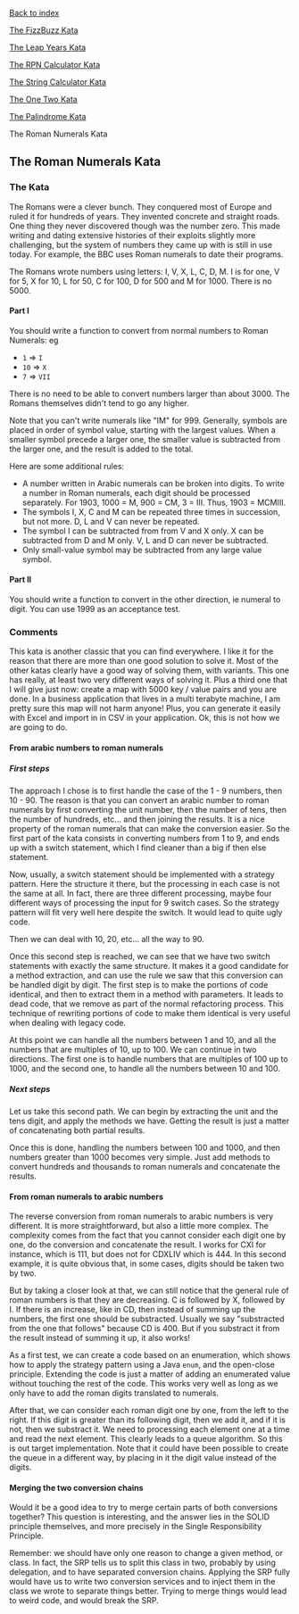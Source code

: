 [Back to index](/index.html)

[The FizzBuzz Kata](/katas/introductory/fizzbuzz-kata.html)

[The Leap Years Kata](/katas/introductory/leapyears-kata.html)

[The RPN Calculator Kata](/katas/introductory/rpncalculator-kata.html)

[The String Calculator Kata](/katas/introductory/stringcalculator-kata.html)

[The One Two Kata](/katas/introductory/onetwo-kata.html)

[The Palindrome Kata](/katas/introductory/palindrome-kata.html)

The Roman Numerals Kata


## The Roman Numerals Kata

### The Kata

The Romans were a clever bunch. They conquered most of Europe and ruled it for hundreds of years. They invented concrete and straight roads. One thing they never discovered though was the number zero. This made writing and dating extensive histories of their exploits slightly more challenging, but the system of numbers they came up with is still in use today. For example, the BBC uses Roman numerals to date their programs.

The Romans wrote numbers using letters: I, V, X, L, C, D, M. I is for one, V for 5, X for 10, L for 50, C for 100, D for 500 and M for 1000. There is no 5000.

#### Part I

You should write a function to convert from normal numbers to Roman Numerals: eg

- `1` => `I`
- `10` => `X`
- `7` => `VII`

There is no need to be able to convert numbers larger than about 3000. The Romans themselves didn't tend to go any higher.

Note that you can't write numerals like "IM" for 999. Generally, symbols are placed in order of symbol value, starting with the largest values. When a smaller symbol precede a larger one, the smaller value is subtracted from the larger one, and the result is added to the total.

Here are some additional rules:

* A number written in Arabic numerals can be broken into digits. To write a number in Roman numerals, each digit should be processed separately. For 1903, 1000 = M, 900 = CM, 3 = III. Thus, 1903 = MCMIII.
* The symbols I, X, C and M can be repeated three times in succession, but not more. D, L and V can never be repeated.
* The symbol I can be subtracted from from V and X only. X can be subtracted from D and M only. V, L and D can never be subtracted.
* Only small-value symbol may be subtracted from any large value symbol.

#### Part II

You should write a function to convert in the other direction, ie numeral to digit. You can use 1999 as an acceptance test.


### Comments

This kata is another classic that you can find everywhere. I like it for the reason that there are more than one good solution to solve it. Most of the other katas clearly have a good way of solving them, with variants. This one has really, at least two very different ways of solving it. Plus a third one that I will give just now: create a map with 5000 key / value pairs and you are done. In a business application that lives in a multi terabyte machine, I am pretty sure this map will not harm anyone! Plus, you can generate it easily with Excel and import in in CSV in your application. Ok, this is not how we are going to do. 

#### From arabic numbers to roman numerals

##### First steps

The approach I chose is to first handle the case of the 1 - 9 numbers, then 10 - 90. The reason is that you can convert an arabic number to roman numerals by first converting the unit number, then the number of tens, then the number of hundreds, etc... and then joining the results. It is a nice property of the roman numerals that can make the conversion easier. So the first part of the kata consists in converting numbers from 1 to 9, and ends up with a switch statement, which I find cleaner than a big if then else statement. 

Now, usually, a switch statement should be implemented with a strategy pattern. Here the structure it there, but the processing in each case is not the same at all. In fact, there are three different processing, maybe four different ways of processing the input for 9 switch cases. So the strategy pattern will fit very well here despite the switch. It would lead to quite ugly code. 

Then we can deal with 10, 20, etc... all the way to 90. 

Once this second step is reached, we can see that we have two switch statements with exactly the same structure. It makes it a good candidate for a method extraction, and can use the rule we saw that this conversion can be handled digit by digit. The first step is to make the portions of code identical, and then to extract them in a method with parameters. It leads to dead code, that we remove as part of the normal refactoring process. This technique of rewriting portions of code to make them identical is very useful when dealing with legacy code. 

At this point we can handle all the numbers between 1 and 10, and all the numbers that are multiples of 10, up to 100. We can continue in two directions. The first one is to handle numbers that are multiples of 100 up to 1000, and the second one, to handle all the numbers between 10 and 100. 

##### Next steps

Let us take this second path. We can begin by extracting the unit and the tens digit, and apply the methods we have. Getting the result is just a matter of concatenating both partial results. 

Once this is done, handling the numbers between 100 and 1000, and then numbers greater than 1000 becomes very simple. Just add methods to convert hundreds and thousands to roman numerals and concatenate the results. 

#### From roman numerals to arabic numbers
 
The reverse conversion from roman numerals to arabic numbers is very different. It is more straightforward, but also a little more complex. The complexity comes from the fact that you cannot consider each digit one by one, do the conversion and concatenate the result. I works for CXI for instance, which is 111, but does not for CDXLIV which is 444. In this second example, it is quite obvious that, in some cases, digits should be taken two by two. 

But by taking a closer look at that, we can still notice that the general rule of roman numbers is that they are decreasing. C is followed by X, followed by I. If there is an increase, like in CD, then instead of summing up the numbers, the first one should be substracted. Usually we say "substracted from the one that follows" because CD is 400. But if you substract it from the result instead of summing it up, it also works!

As a first test, we can create a code based on an enumeration, which shows how to apply the strategy pattern using a Java `enum`, and the open-close principle. Extending the code is just a matter of adding an enumerated value without touching the rest of the code. This works very well as long as we only have to add the roman digits translated to numerals.
 
After that, we can consider each roman digit one by one, from the left to the right. If this digit is greater than its following digit, then we add it, and if it is not, then we substract it. We need to processing each element one at a time and read the next element. This clearly leads to a queue algorithm. So this is out target implementation. Note that it could have been possible to create the queue in a different way, by placing in it the digit value instead of the digits.
 
#### Merging the two conversion chains

Would it be a good idea to try to merge certain parts of both conversions together? This question is interesting, and the answer lies in the SOLID principle themselves, and more precisely in the Single Responsibility Principle. 

Remember: we should have only one reason to change a given method, or class. In fact, the SRP tells us to split this class in two, probably by using delegation, and to have separated conversion chains. Applying the SRP fully would have us to write two conversion services and to inject them in the class we wrote to separate things better. Trying to merge things would lead to weird code, and would break the SRP. 



